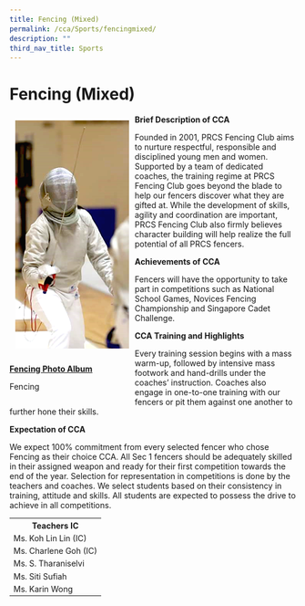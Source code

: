 ```yaml
---
title: Fencing (Mixed)
permalink: /cca/Sports/fencingmixed/
description: ""
third_nav_title: Sports
---
```

<h1>Fencing (Mixed)</h1>
<div><div style="float:left">
	<img src="/images/fencing_1.png" style="width 20%; padding:10px"><p><strong><u>Fencing Photo Album</u></strong></p>
<p>Fencing</p></div>

<p><strong>Brief Description of CCA</strong></p>
<p>Founded in 2001, PRCS Fencing Club aims to nurture respectful, responsible and disciplined young men and women. Supported by a team of dedicated coaches, the training regime at PRCS Fencing Club goes beyond the blade to help our fencers discover what they are gifted at. While the development of skills, agility and coordination are important, PRCS Fencing Club also firmly believes character building will help realize the full potential of all PRCS fencers.</p>
<p><strong>Achievements of CCA</strong></p>
<p>Fencers will have the opportunity to take part in competitions such as National School Games, Novices Fencing Championship and Singapore Cadet Challenge.</p>
<p><strong>CCA Training and Highlights</strong></p>
<p>Every training session begins with a mass warm-up, followed by intensive mass footwork and hand-drills under the coaches&rsquo; instruction. Coaches also engage in one-to-one training with our fencers or pit them against one another to further hone their skills.</p>
<p><strong>Expectation of CCA</strong></p>
<p>We expect 100% commitment from every selected fencer who chose Fencing as their choice CCA. All Sec 1 fencers should be adequately skilled in their assigned weapon and ready for their first competition towards the end of the year. Selection for representation in competitions is done by the teachers and coaches. We select students based on their consistency in training, attitude and skills. All students are expected to possess the drive to achieve in all competitions.</p></div>
	
<table>
<tbody>
<tr>
<th colspan="5">Teachers IC</th>
</tr>
<tr>
<td colspan="5">Ms. Koh Lin Lin (IC)</td>
</tr>
<tr>
<td colspan="5">Ms. Charlene Goh (IC)</td>
</tr>
<tr>
<td colspan="5">Ms.&nbsp;S. Tharaniselvi</td>
</tr>
<tr>
<td colspan="5">Ms. Siti Sufiah</td>
</tr>
<tr>
<td colspan="5">Ms. Karin Wong</td>
</tr>
</tbody>
</table>
</td>
</tr>
</tbody>
</table>